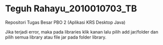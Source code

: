 # Teguh Rahayu_2010010703_TB
Repositori Tugas Besar PBO 2 (Aplikasi KRS Desktop Java)

Jika terjadi error, maka pada libraries klik kanan lalu pilih add jar/folder dan pilih semua library atau file jar pada folder library. 
